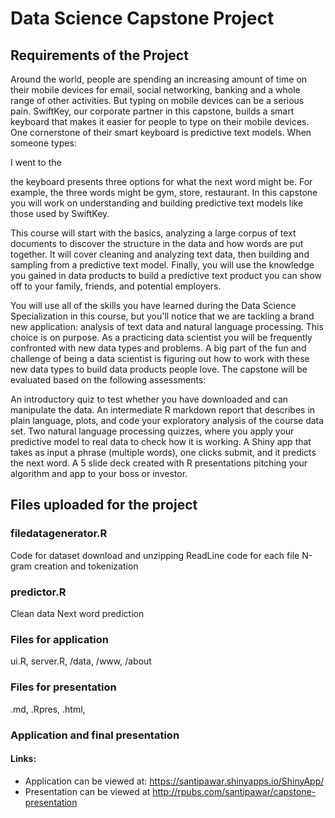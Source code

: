 # Data Science Capstone Project

## Requirements of the Project
Around the world, people are spending an increasing amount of time on their mobile devices for email, social networking, banking and a whole range of other activities. But typing on mobile devices can be a serious pain. SwiftKey, our corporate partner in this capstone, builds a smart keyboard that makes it easier for people to type on their mobile devices. One cornerstone of their smart keyboard is predictive text models. When someone types:

I went to the

the keyboard presents three options for what the next word might be. For example, the three words might be gym, store, restaurant. In this capstone you will work on understanding and building predictive text models like those used by SwiftKey.

This course will start with the basics, analyzing a large corpus of text documents to discover the structure in the data and how words are put together. It will cover cleaning and analyzing text data, then building and sampling from a predictive text model. Finally, you will use the knowledge you gained in data products to build a predictive text product you can show off to your family, friends, and potential employers.

You will use all of the skills you have learned during the Data Science Specialization in this course, but you'll notice that we are tackling a brand new application: analysis of text data and natural language processing. This choice is on purpose. As a practicing data scientist you will be frequently confronted with new data types and problems. A big part of the fun and challenge of being a data scientist is figuring out how to work with these new data types to build data products people love. The capstone will be evaluated based on the following assessments:

An introductory quiz to test whether you have downloaded and can manipulate the data.
An intermediate R markdown report that describes in plain language, plots, and code your exploratory analysis of the course data set.
Two natural language processing quizzes, where you apply your predictive model to real data to check how it is working.
A Shiny app that takes as input a phrase (multiple words), one clicks submit, and it predicts the next word.
A 5 slide deck created with R presentations pitching your algorithm and app to your boss or investor.

## Files uploaded for the project
### filedatagenerator.R
Code for dataset download and unzipping
ReadLine code for each file
N-gram creation and tokenization

### predictor.R
Clean data
Next word prediction

### Files for application
ui.R, server.R, /data, /www, /about

### Files for presentation
.md, .Rpres, .html,

### Application and final presentation
#### Links:
- Application can be viewed at: https://santipawar.shinyapps.io/ShinyApp/
- Presentation can be viewed at http://rpubs.com/santipawar/capstone-presentation
